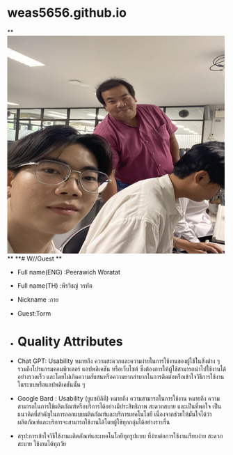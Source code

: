 # weas5656.github.io
** <img src="peerawich.jpg" alt="peerawich circle logo" style="height: 500px; width:500px;"/> **
**# W//Guest **

* Full name(ENG) :Peerawich Woratat 


* Full name(TH) :พีรวิชญ์ วรทัต


* Nickname :กาย


* Guest:Torm

* # Quality Attributes

* Chat GPT: Usability หมายถึง ความสะดวกและความง่ายในการใช้งานของผู้ใช้ในสิ่งต่าง ๆ รวมถึงโปรแกรมคอมพิวเตอร์ แอปพลิเคชัน หรือเว็บไซต์
ซึ่งต้องการให้ผู้ใช้สามารถนำไปใช้งานได้อย่างรวดเร็ว และโดยไม่เกิดความสับสนหรือความยากลำบากในการติดต่อหรือเข้าใจวิธีการใช้งานในระบบหรือแอปพลิเคชันนั้น ๆ


* Google Bard : Usability (ยูแซบิลิตี) หมายถึง ความสามารถในการใช้งาน หมายถึง ความสามารถในการใช้ผลิตภัณฑ์หรือบริการได้อย่างมีประสิทธิภาพ สะดวกสบาย และเป็นที่พอใจ
เป็นแนวคิดที่สำคัญในการออกแบบผลิตภัณฑ์และบริการเทคโนโลยี เนื่องจากช่วยให้มั่นใจได้ว่าผลิตภัณฑ์และบริการจะสามารถใช้งานได้โดยผู้ใช้ทุกกลุ่มได้อย่างราบรื่น

  
* สรุป:การเข้าใจวิธีใช้งานผลิตภัณฑ์และเทคโนโลยีทุกรูปแบบ ที่ง่ายต่อการใช้งานเรียบง่าย สะดวกสะบาย ใช้งานได้ทุกวัย

  




